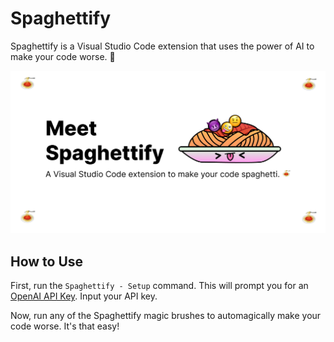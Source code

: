 # Spaghettify

Spaghettify is a Visual Studio Code extension that uses the power of AI to make your code worse. 🍝

![Spaghettify](doc.png)

## How to Use

First, run the `Spaghettify - Setup` command. This will prompt you for an [OpenAI API Key](beta.openai.com/). Input your API key.

Now, run any of the Spaghettify magic brushes to automagically make your code worse. It's that easy!